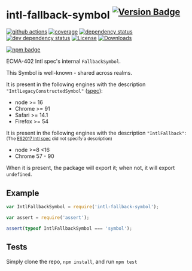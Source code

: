 # intl-fallback-symbol <sup>[![Version Badge][npm-version-svg]][package-url]</sup>

[![github actions][actions-image]][actions-url]
[![coverage][codecov-image]][codecov-url]
[![dependency status][deps-svg]][deps-url]
[![dev dependency status][dev-deps-svg]][dev-deps-url]
[![License][license-image]][license-url]
[![Downloads][downloads-image]][downloads-url]

[![npm badge][npm-badge-png]][package-url]

ECMA-402 Intl spec's internal `FallbackSymbol`.

This Symbol is well-known - shared across realms.

It is present in the following engines with the description `"IntlLegacyConstructedSymbol"` ([spec](https://tc39.es/ecma402/#intl-object)):
 - node >= 16
 - Chrome >= 91
 - Safari >= 14.1
 - Firefox >= 54

It is present in the following engines with the description `"IntlFallback"`: <sub>(The [ES2017 Intl spec](https://402.ecma-international.org/4.0/#intl-object) did not specify a description)</sub>
- node >=8 <16
- Chrome 57 - 90

When it is present, the package will export it; when not, it will export `undefined`.

## Example

```js
var IntlFallbackSymbol = require('intl-fallback-symbol');

var assert = require('assert');

assert(typeof IntlFallbackSymbol === 'symbol');
```

## Tests
Simply clone the repo, `npm install`, and run `npm test`

[package-url]: https://npmjs.org/package/intl-fallback-symbol
[npm-version-svg]: https://versionbadg.es/ljharb/intl-fallback-symbol.svg
[deps-svg]: https://david-dm.org/ljharb/intl-fallback-symbol.svg
[deps-url]: https://david-dm.org/ljharb/intl-fallback-symbol
[dev-deps-svg]: https://david-dm.org/ljharb/intl-fallback-symbol/dev-status.svg
[dev-deps-url]: https://david-dm.org/ljharb/intl-fallback-symbol#info=devDependencies
[npm-badge-png]: https://nodei.co/npm/intl-fallback-symbol.png?downloads=true&stars=true
[license-image]: https://img.shields.io/npm/l/intl-fallback-symbol.svg
[license-url]: LICENSE
[downloads-image]: https://img.shields.io/npm/dm/intl-fallback-symbol.svg
[downloads-url]: https://npm-stat.com/charts.html?package=intl-fallback-symbol
[codecov-image]: https://codecov.io/gh/ljharb/intl-fallback-symbol/branch/main/graphs/badge.svg
[codecov-url]: https://app.codecov.io/gh/ljharb/intl-fallback-symbol/
[actions-image]: https://img.shields.io/endpoint?url=https://github-actions-badge-u3jn4tfpocch.runkit.sh/ljharb/intl-fallback-symbol
[actions-url]: https://github.com/ljharb/intl-fallback-symbol/actions
